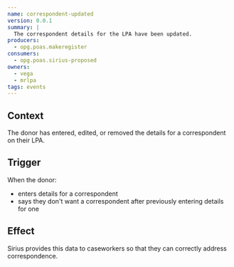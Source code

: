```yaml
---
name: correspondent-updated
version: 0.0.1
summary: |
  The correspondent details for the LPA have been updated.
producers:
  - opg.poas.makeregister
consumers:
  - opg.poas.sirius-proposed
owners:
  - vega
  - mrlpa
tags: events
---
```


## Context

The donor has entered, edited, or removed the details for a correspondent on their LPA.

## Trigger

When the donor:

- enters details for a correspondent
- says they don't want a correspondent after previously entering details for one

## Effect

Sirius provides this data to caseworkers so that they can correctly address correspondence.

<NodeGraph title="Consumer / Producer Diagram" />

<EventExamples />

<Schema />
